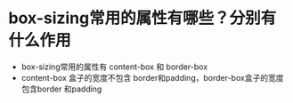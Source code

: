 # box-sizing常用的属性有哪些？分别有什么作用

- box-sizing常用的属性有 content-box 和 border-box
- content-box 盒子的宽度不包含 border和padding，border-box盒子的宽度包含border 和padding